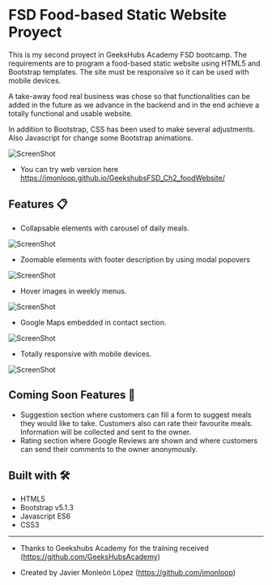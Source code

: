 # FSD Food-based Static Website Proyect
This is my second proyect in GeeksHubs Academy FSD bootcamp.
The requirements are to program a food-based static website using HTML5 and Bootstrap templates. 
The site must be responsive so it can be used with mobile devices.

A take-away food real business was chose so that functionalities can be added in the future as we advance in the backend and in the end achieve a totally functional and usable website.

In addition to Bootstrap, CSS has been used to make several adjustments. Also Javascript for change some Bootstrap animations.


![ScreenShot](https://raw.githubusercontent.com/jmonloop/GeekshubsFSD_Ch2_foodWebsite/master/assets/homeHide.JPG)





* You can try web version here
https://jmonloop.github.io/GeekshubsFSD_Ch2_foodWebsite/





## Features 📋
* Collapsable elements with carousel of daily meals.

![ScreenShot](https://raw.githubusercontent.com/jmonloop/GeekshubsFSD_Ch2_foodWebsite/master/assets/homeShown.JPG)



* Zoomable elements with footer description by using modal popovers

![ScreenShot](https://raw.githubusercontent.com/jmonloop/GeekshubsFSD_Ch2_foodWebsite/master/assets/modal.JPG)




* Hover images in weekly menus.

![ScreenShot](https://raw.githubusercontent.com/jmonloop/GeekshubsFSD_Ch2_foodWebsite/master/assets/menuHover.JPG)



* Google Maps embedded in contact section.

![ScreenShot](https://raw.githubusercontent.com/jmonloop/GeekshubsFSD_Ch2_foodWebsite/master/assets/contact.JPG)



* Totally responsive with mobile devices.

![ScreenShot](https://raw.githubusercontent.com/jmonloop/GeekshubsFSD_Ch2_foodWebsite/master/assets/responsive.JPG)





## Coming Soon Features 🚀 
* Suggestion section where customers can fill a form to suggest meals they would like to take.
    Customers also can rate their favourite meals. Information will be collected and sent to the owner.
* Rating section where Google Reviews are shown and where customers can send their comments to the owner anonymously. 





## Built with 🛠️

* HTML5
* Bootstrap v5.1.3
* Javascript ES6
* CSS3



---
* Thanks to Geekshubs Academy for the training received (https://github.com/GeeksHubsAcademy)

* Created by Javier Monleón López (https://github.com/jmonloop)
